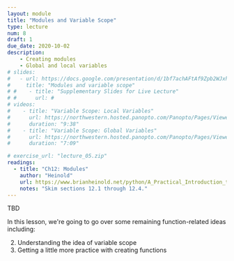 ```yaml
---
layout: module
title: "Modules and Variable Scope"
type: lecture
num: 8
draft: 1
due_date: 2020-10-02
description:
    - Creating modules
    - Global and local variables
# slides:
#   - url: https://docs.google.com/presentation/d/1bf7achAFtAf9Zpb2WJxhfNAvOyWO9D-3bPt2UDnu_kE/edit?usp=sharing
#     title: "Modules and variable scope"
# #    - title: "Supplementary Slides for Live Lecture"
# #      url: #
# videos:
#    - title: "Variable Scope: Local Variables"
#      url: https://northwestern.hosted.panopto.com/Panopto/Pages/Viewer.aspx?id=1ed07510-3bb5-4a07-a19b-aba4001f8407
#      duration: "9:38"
#    - title: "Variable Scope: Global Variables"
#      url: https://northwestern.hosted.panopto.com/Panopto/Pages/Viewer.aspx?id=295fc8f6-27e6-4489-8c9b-aba400228ed9
#      duration: "7:09"

# exercise_url: "lecture_05.zip"
readings:
  - title: "Ch12: Modules"
    author: "Heinold"
    url: https://www.brianheinold.net/python/A_Practical_Introduction_to_Python_Programming_Heinold.pdf
    notes: "Skim sections 12.1 through 12.4."
---
```



TBD

In this lesson, we're going to go over some remaining function-related ideas including:

2. Understanding the idea of variable scope
3. Getting a little more practice with creating functions